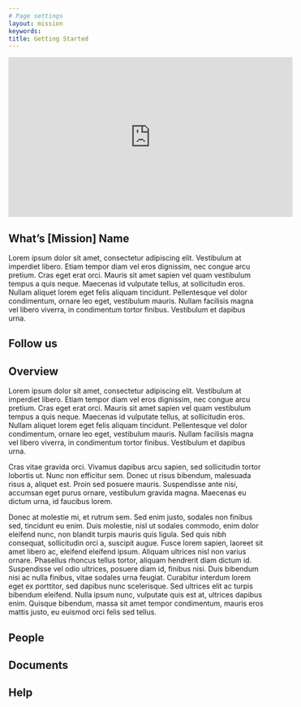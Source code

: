 ```yaml
---
# Page settings
layout: mission
keywords:
title: Getting Started
---
```


<iframe width="560" height="315" src="https://www.youtube.com/embed/LUDNT6UM8dw"
  title="YouTube video player" frameborder="0"
  allow="accelerometer; autoplay; clipboard-write; encrypted-media; gyroscope; picture-in-picture"
  allowfullscreen></iframe>

## What’s [Mission] Name

Lorem ipsum dolor sit amet, consectetur adipiscing elit. Vestibulum at imperdiet libero. Etiam tempor diam vel eros dignissim, nec congue arcu pretium. Cras eget erat orci. Mauris sit amet sapien vel quam vestibulum tempus a quis neque. Maecenas id vulputate tellus, at sollicitudin eros. Nullam aliquet lorem eget felis aliquam tincidunt. Pellentesque vel dolor condimentum, ornare leo eget, vestibulum mauris. Nullam facilisis magna vel libero viverra, in condimentum tortor finibus. Vestibulum et dapibus urna.

## Follow us
## Overview

Lorem ipsum dolor sit amet, consectetur adipiscing elit. Vestibulum at imperdiet libero. Etiam tempor diam vel eros dignissim, nec congue arcu pretium. Cras eget erat orci. Mauris sit amet sapien vel quam vestibulum tempus a quis neque. Maecenas id vulputate tellus, at sollicitudin eros. Nullam aliquet lorem eget felis aliquam tincidunt. Pellentesque vel dolor condimentum, ornare leo eget, vestibulum mauris. Nullam facilisis magna vel libero viverra, in condimentum tortor finibus. Vestibulum et dapibus urna.

Cras vitae gravida orci. Vivamus dapibus arcu sapien, sed sollicitudin tortor lobortis ut. Nunc non efficitur sem. Donec ut risus bibendum, malesuada risus a, aliquet est. Proin sed posuere mauris. Suspendisse ante nisi, accumsan eget purus ornare, vestibulum gravida magna. Maecenas eu dictum urna, id faucibus lorem.

Donec at molestie mi, et rutrum sem. Sed enim justo, sodales non finibus sed, tincidunt eu enim. Duis molestie, nisl ut sodales commodo, enim dolor eleifend nunc, non blandit turpis mauris quis ligula. Sed quis nibh consequat, sollicitudin orci a, suscipit augue. Fusce lorem sapien, laoreet sit amet libero ac, eleifend eleifend ipsum. Aliquam ultrices nisl non varius ornare. Phasellus rhoncus tellus tortor, aliquam hendrerit diam dictum id. Suspendisse vel odio ultrices, posuere diam id, finibus nisi. Duis bibendum nisi ac nulla finibus, vitae sodales urna feugiat. Curabitur interdum lorem eget ex porttitor, sed dapibus nunc scelerisque. Sed ultrices elit ac turpis bibendum eleifend. Nulla ipsum nunc, vulputate quis est at, ultrices dapibus enim. Quisque bibendum, massa sit amet tempor condimentum, mauris eros mattis justo, eu euismod orci felis sed tellus.

## People

## Documents

## Help